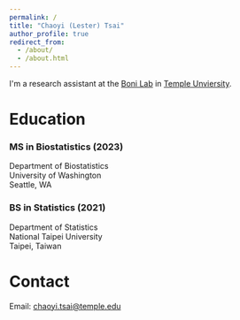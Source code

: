 ```yaml
---
permalink: /
title: "Chaoyi (Lester) Tsai"
author_profile: true
redirect_from: 
  - /about/
  - /about.html
---
```


I'm a research assistant at the [Boni Lab](https://mol.ax) in [Temple Unviersity](https://www.temple.edu). 

Education
======
### MS in Biostatistics (2023) 
Department of Biostatistics \
University of Washington \
Seattle, WA 

### BS in Statistics (2021)
Department of Statistics \
National Taipei University \
Taipei, Taiwan

Contact
======
Email: <chaoyi.tsai@temple.edu>
